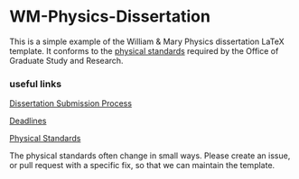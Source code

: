 # WM-Physics-Dissertation

This is a simple example of the William & Mary Physics dissertation LaTeX template.
It conforms to the [physical standards](https://www.wm.edu/as/graduate/studentresources/thesis-dissertations/physicalstandards/index.php) required by the Office of Graduate Study and Research.

### useful links

[Dissertation Submission Process](https://www.wm.edu/as/graduate/studentresources/thesis-dissertations/index.php)

[Deadlines](https://www.wm.edu/as/graduate/studentresources/thesis-dissertations/deadlines/index.php)

[Physical Standards](https://www.wm.edu/as/graduate/studentresources/thesis-dissertations/physicalstandards/index.php)

The physical standards often change in small ways. Please create an issue, or pull request with a specific fix, so that we can maintain the template.

